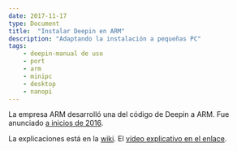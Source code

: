 ```yaml
---
date: 2017-11-17
type: Document
title:  "Instalar Deepin en ARM"
description: "Adaptando la instalación a pequeñas PC"
tags:
    - deepin-manual de uso
    - port
    - arm
    - minipc
    - desktop
    - nanopi
---
```


La empresa ARM desarrolló una del código de Deepin a ARM. Fue anunciado [a inicios de 2016](https://www.deepin.org/en/2016/01/28/deepin-15-arm-edition-officially-released/).

La explicaciones está en la [wiki](http://wiki.friendlyarm.com/wiki/index.php/NanoPi_2#Deepin15_ARM). El [vídeo explicativo en el enlace](https://www.youtube.com/watch?v=1ycF0VPlrnc).
